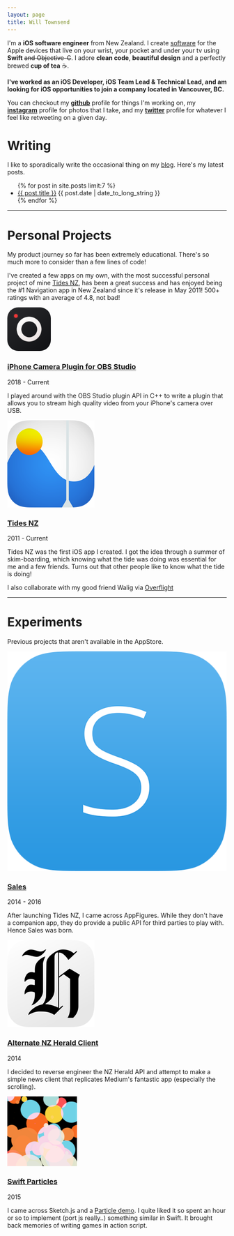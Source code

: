 ```yaml
---
layout: page
title: Will Townsend
---
```


I'm a __iOS software engineer__ from New Zealand. I create [software](https://github.com/wtsnz) for the Apple devices that live on your wrist, your pocket and under your tv using __Swift__ <s>and Objective-C</s>. I adore __clean code__, __beautiful design__ and a perfectly brewed __cup of tea__ ☕️.

<b>I've worked as an iOS Developer, iOS Team Lead & Technical Lead, and am looking for iOS opportunities to join a company located in Vancouver, BC.</b>

You can checkout my **[github](https://github.com/wtsnz)** profile for things I'm working on, my **[instagram](https://www.instagram.com/wtsnz/)** profile for photos that I take, and my **[twitter](https://twitter.com/wtsnz)** profile for whatever I feel like retweeting on a given day.


# Writing

I like to sporadically write the occasional thing on my [blog](/blog). Here's my latest posts.

<ul class="posts">
	{% for post in site.posts limit:7 %}
	<li><a href="{{ post.url }}">{{ post.title }}</a> <span class="when hidden-xs">{{ post.date | date_to_long_string }}</span></li>
	{% endfor %}
</ul>

<hr />

# Personal Projects

My product journey so far has been extremely educational. There's so much more to consider than a few lines of code! 

I've created a few apps on my own, with the most successful personal project of mine <a href="https://itunes.apple.com/nz/app/tides-nz/id521561961?mt=8">Tides NZ</a>, has been a great success and has enjoyed being the #1 Navigation app in New Zealand since it's release in May 2011! 500+ ratings with an average of 4.8, not bad!


<div class="grid-container">
	<div class="grid-project-icon">
		<a href="/products/obs-iphone" title="OBS Studio iPhone Camera Plugin">
			<img style="border-radius: 25px; width: 100px; height: 100px" src="/img/obs-camera-cource-app-icon.svg" />
	    </a>
	</div>
	<div class="grid-project">
		<h3><a href="/products/obs-iphone">iPhone Camera Plugin for OBS Studio</a></h3>
		<p class='project-date'>2018 - Current</p>
		<p>I played around with the OBS Studio plugin API in C++ to write a plugin that allows you to stream high quality video from your iPhone's camera over USB.</p>
	</div>
</div>


<div class="grid-container">
	<div class="grid-project-icon">
		<a href="https://itunes.apple.com/nz/app/tides-nz/id521561961?mt=8" target="_blank" title="Tides NZ">
	        <img class="project-img" src="/img/icon_tides_nz.png" />
	    </a>
	</div>
	<div class="grid-project">
		<h3><a href="https://itunes.apple.com/nz/app/tides-nz/id521561961?mt=8" target="_blank">Tides NZ</a></h3>
		<p class='project-date'>2011 - Current</p>
		<p>Tides NZ was the first iOS app I created. I got the idea through a summer of skim-boarding, which knowing what the tide was doing was essential for me and a few friends. Turns out that other people like to know what the tide is doing!</p>
	</div>
</div>



<p>I also collaborate with my good friend Walig via <a href="https://overflight.io" target="_blank">Overflight</a></p>


<hr />

<h1>Experiments</h1>
<p>Previous projects that aren't available in the AppStore.</p>

<div class="grid-container">
	<div class="grid-project-icon">
		<a href="http://getsalesapp.com/" target="_blank" title="Sales for AppFigures">
	        <img class="project-img" src="/img/icon_sales.png" />
	    </a>
	</div>
	<div class="grid-project">
		<h3><a href="http://getsalesapp.com" target="_blank">Sales</a></h3>
			<p class='project-date'>2014 - 2016</p>
			<p>After launching Tides NZ, I came across AppFigures. While they don't have a companion app, they do provide a public API for third parties to play with. Hence Sales was born.</p>
	</div>
</div>

<div class="grid-container">
	<div class="grid-project-icon">
		<a href="https://github.com/wtsnz/NZHerald" target="_blank" title="Alternate NZHerald Client">
	        <img class="project-img" src="/img/icon_nzh.png" />
	    </a>
	</div>
	<div class="grid-project">
		<h3><a href="https://github.com/wtsnz/NZHerald" target="_blank">Alternate NZ Herald Client</a></h3>
			<p class='project-date'>2014</p>
			<p>I decided to reverse engineer the NZ Herald API and attempt to make a simple news client that replicates Medium's fantastic app (especially the scrolling).</p>
	</div>
</div>

<div class="grid-container">
	<div class="grid-project-icon">
		<a href="https://github.com/wtsnz/Swift-Particles" target="_blank" title="Swift Particles">
	        <img class="project-img" src="/img/swift-particles.png" />
	    </a>
	</div>
	<div class="grid-project">
			<h3><a href="https://github.com/wtsnz/Swift-Particles" target="_blank">Swift Particles</a></h3>
			<p class='project-date'>2015</p>
			<p>I came across Sketch.js and a <a href="http://soulwire.github.io/sketch.js/examples/particles.html">Particle demo</a>. I quite liked it so spent an hour or so to implement (port js really..) something similar in Swift. It brought back memories of writing games in action script.</p>
	</div>
</div>
